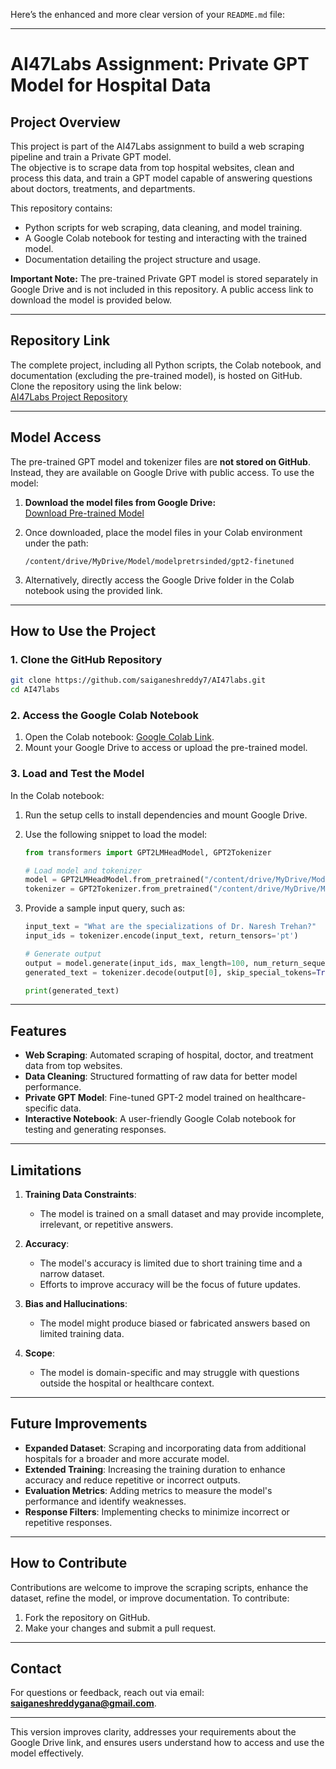 Here’s the enhanced and more clear version of your `README.md` file:

---

# AI47Labs Assignment: Private GPT Model for Hospital Data

## Project Overview

This project is part of the AI47Labs assignment to build a web scraping pipeline and train a Private GPT model.  
The objective is to scrape data from top hospital websites, clean and process this data, and train a GPT model capable of answering questions about doctors, treatments, and departments.

This repository contains:
- Python scripts for web scraping, data cleaning, and model training.
- A Google Colab notebook for testing and interacting with the trained model.
- Documentation detailing the project structure and usage.

**Important Note:** The pre-trained Private GPT model is stored separately in Google Drive and is not included in this repository. A public access link to download the model is provided below.

---

## Repository Link

The complete project, including all Python scripts, the Colab notebook, and documentation (excluding the pre-trained model), is hosted on GitHub. Clone the repository using the link below:  
[AI47Labs Project Repository](https://github.com/saiganeshreddy7/AI47labs/)

---

## Model Access

The pre-trained GPT model and tokenizer files are **not stored on GitHub**. Instead, they are available on Google Drive with public access. To use the model:

1. **Download the model files from Google Drive:**  
   [Download Pre-trained Model](https://drive.google.com/drive/folders/1UfiUA5o3-9YsizbBKayq7BnmGUKqE3Ou?usp=drive_link)

2. Once downloaded, place the model files in your Colab environment under the path:  
   ```
   /content/drive/MyDrive/Model/modelpretrsinded/gpt2-finetuned
   ```

3. Alternatively, directly access the Google Drive folder in the Colab notebook using the provided link.

---

## How to Use the Project

### 1. Clone the GitHub Repository
```bash
git clone https://github.com/saiganeshreddy7/AI47labs.git
cd AI47labs
```

### 2. Access the Google Colab Notebook
1. Open the Colab notebook: [Google Colab Link](https://colab.research.google.com/drive/1gH41qR8tS4bFyHEK4mXDv1klmsqCRdZd?usp=drive_link).
2. Mount your Google Drive to access or upload the pre-trained model.

### 3. Load and Test the Model
In the Colab notebook:
1. Run the setup cells to install dependencies and mount Google Drive.
2. Use the following snippet to load the model:
   ```python
   from transformers import GPT2LMHeadModel, GPT2Tokenizer

   # Load model and tokenizer
   model = GPT2LMHeadModel.from_pretrained("/content/drive/MyDrive/Model/modelpretrsinded/gpt2-finetuned")
   tokenizer = GPT2Tokenizer.from_pretrained("/content/drive/MyDrive/Model/modelpretrsinded/gpt2-finetuned")
   ```

3. Provide a sample input query, such as:
   ```python
   input_text = "What are the specializations of Dr. Naresh Trehan?"
   input_ids = tokenizer.encode(input_text, return_tensors='pt')

   # Generate output
   output = model.generate(input_ids, max_length=100, num_return_sequences=1)
   generated_text = tokenizer.decode(output[0], skip_special_tokens=True)

   print(generated_text)
   ```

---

## Features

- **Web Scraping**: Automated scraping of hospital, doctor, and treatment data from top websites.
- **Data Cleaning**: Structured formatting of raw data for better model performance.
- **Private GPT Model**: Fine-tuned GPT-2 model trained on healthcare-specific data.
- **Interactive Notebook**: A user-friendly Google Colab notebook for testing and generating responses.

---

## Limitations

1. **Training Data Constraints**: 
   - The model is trained on a small dataset and may provide incomplete, irrelevant, or repetitive answers.

2. **Accuracy**:
   - The model's accuracy is limited due to short training time and a narrow dataset.
   - Efforts to improve accuracy will be the focus of future updates.

3. **Bias and Hallucinations**:
   - The model might produce biased or fabricated answers based on limited training data.

4. **Scope**:
   - The model is domain-specific and may struggle with questions outside the hospital or healthcare context.

---

## Future Improvements

- **Expanded Dataset**: Scraping and incorporating data from additional hospitals for a broader and more accurate model.
- **Extended Training**: Increasing the training duration to enhance accuracy and reduce repetitive or incorrect outputs.
- **Evaluation Metrics**: Adding metrics to measure the model's performance and identify weaknesses.
- **Response Filters**: Implementing checks to minimize incorrect or repetitive responses.

---

## How to Contribute

Contributions are welcome to improve the scraping scripts, enhance the dataset, refine the model, or improve documentation. To contribute:  
1. Fork the repository on GitHub.  
2. Make your changes and submit a pull request.  

---

## Contact

For questions or feedback, reach out via email: **saiganeshreddygana@gmail.com**.

--- 

This version improves clarity, addresses your requirements about the Google Drive link, and ensures users understand how to access and use the model effectively.
